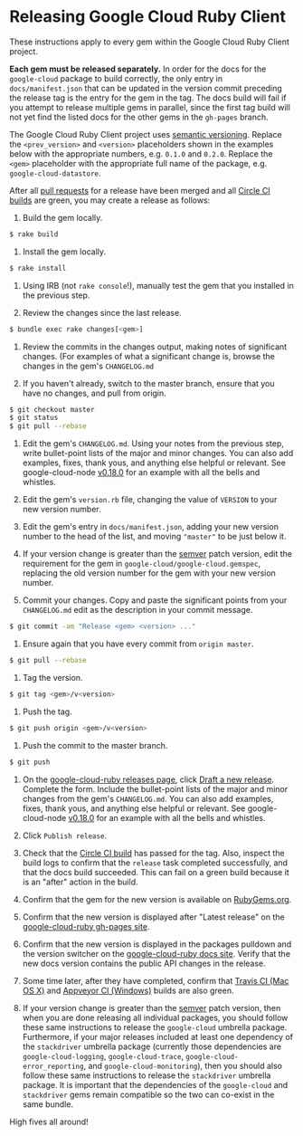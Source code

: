 # Releasing Google Cloud Ruby Client

These instructions apply to every gem within the Google Cloud Ruby Client project.

**Each gem must be released separately.** In order for the docs for the `google-cloud` package to build correctly, the only entry in `docs/manifest.json` that can be updated in the version commit preceding the release tag is the entry for the gem in the tag. The docs build will fail if you attempt to release multiple gems in parallel, since the first tag build will not yet find the listed docs for the other gems in the `gh-pages` branch.

The Google Cloud Ruby Client project uses [semantic versioning](http://semver.org). Replace the `<prev_version>` and `<version>` placeholders shown in the examples below with the appropriate numbers, e.g. `0.1.0` and `0.2.0`. Replace the `<gem>` placeholder with the appropriate full name of the package, e.g. `google-cloud-datastore`.

After all [pull requests](https://github.com/GoogleCloudPlatform/google-cloud-ruby/pulls) for a release have been merged and all [Circle CI builds](https://circleci.com/gh/GoogleCloudPlatform/google-cloud-ruby) are green, you may create a release as follows:

1. Build the gem locally.

  ```sh
  $ rake build
  ```

1. Install the gem locally.

  ```sh
  $ rake install
  ```

1. Using IRB (not `rake console`!), manually test the gem that you installed in the previous step.

1. Review the changes since the last release.

  ```sh
  $ bundle exec rake changes[<gem>]
  ```

1. Review the commits in the changes output, making notes of significant changes. (For examples of what a significant change is, browse the changes in the gem's `CHANGELOG.md`

1. If you haven't already, switch to the master branch, ensure that you have no changes, and pull from origin.

  ```sh
  $ git checkout master
  $ git status
  $ git pull --rebase
  ```

1. Edit the gem's `CHANGELOG.md`. Using your notes from the previous step, write bullet-point lists of the major and minor changes. You can also add examples, fixes, thank yous, and anything else helpful or relevant. See google-cloud-node [v0.18.0](https://github.com/GoogleCloudPlatform/google-cloud-node/releases/tag/v0.18.0) for an example with all the bells and whistles.

1. Edit the gem's `version.rb` file, changing the value of `VERSION` to your new version number.

1. Edit the gem's entry in `docs/manifest.json`, adding your new version number to the head of the list, and moving `"master"` to be just below it.

1. If your version change is greater than the [semver](http://semver.org/) patch version, edit the requirement for the gem in `google-cloud/google-cloud.gemspec`, replacing the old version number for the gem with your new version number.

1. Commit your changes. Copy and paste the significant points from your `CHANGELOG.md` edit as the description in your commit message.

  ```sh
  $ git commit -am "Release <gem> <version> ..."
  ```

1. Ensure again that you have every commit from `origin master`.

  ```sh
  $ git pull --rebase
  ```

1. Tag the version.

  ```sh
  $ git tag <gem>/v<version>
  ```

1. Push the tag.

  ```sh
  $ git push origin <gem>/v<version>
  ```

1. Push the commit to the master branch.

  ```sh
  $ git push
  ```

1. On the [google-cloud-ruby releases page](https://github.com/GoogleCloudPlatform/google-cloud-ruby/releases), click [Draft a new release](https://github.com/GoogleCloudPlatform/google-cloud-ruby/releases/new). Complete the form. Include the bullet-point lists of the major and minor changes from the gem's `CHANGELOG.md`. You can also add examples, fixes, thank yous, and anything else helpful or relevant. See google-cloud-node [v0.18.0](https://github.com/GoogleCloudPlatform/google-cloud-node/releases/tag/v0.18.0) for an example with all the bells and whistles.

1. Click `Publish release`.

1. Check that the [Circle CI build](https://circleci.com/gh/GoogleCloudPlatform/google-cloud-ruby) has passed for the tag. Also, inspect the build logs to confirm that the `release` task completed successfully, and that the docs build succeeded. This can fail on a green build because it is an "after" action in the build.

1. Confirm that the gem for the new version is available on [RubyGems.org](https://rubygems.org/gems/google-cloud).

1. Confirm that the new version is displayed after "Latest release" on the [google-cloud-ruby gh-pages site](http://googlecloudplatform.github.io/google-cloud-ruby/).

1. Confirm that the new version is displayed in the packages pulldown and the version switcher on the [google-cloud-ruby docs site](https://googlecloudplatform.github.io/google-cloud-ruby/#/). Verify that the new docs version contains the public API changes in the release.

1. Some time later, after they have completed, confirm that [Travis CI (Mac OS X)](https://travis-ci.org/GoogleCloudPlatform/google-cloud-ruby) and [Appveyor CI (Windows)](https://ci.appveyor.com/project/GoogleCloudPlatform/google-cloud-ruby) builds are also green.

1. If your version change is greater than the [semver](http://semver.org/) patch version, then when you are done releasing all individual packages, you should follow these same instructions to release the `google-cloud` umbrella package. Furthermore, if your major releases included at least one dependency of the `stackdriver` umbrella package (currently those dependencies are `google-cloud-logging`, `google-cloud-trace`, `google-cloud-error_reporting`, and `google-cloud-monitoring`), then you should also follow these same instructions to release the `stackdriver` umbrella package. It is important that the dependencies of the `google-cloud` and `stackdriver` gems remain compatible so the two can co-exist in the same bundle.

High fives all around!
